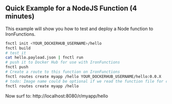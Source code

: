 ## Quick Example for a NodeJS Function (4 minutes)

This example will show you how to test and deploy a Node function to IronFunctions.

```sh
fnctl init <YOUR_DOCKERHUB_USERNAME>/hello
fnctl build
# test it
cat hello.payload.json | fnctl run
# push it to Docker Hub for use with IronFunctions
fnctl push
# Create a route to this function on IronFunctions
fnctl routes create myapp /hello YOUR_DOCKERHUB_USERNAME/hello:0.0.X
# todo: Image name could be optional if we read the function file for creating the route. Then command could be:
fnctl routes create myapp /hello
```

Now surf to: http://localhost:8080/r/myapp/hello
